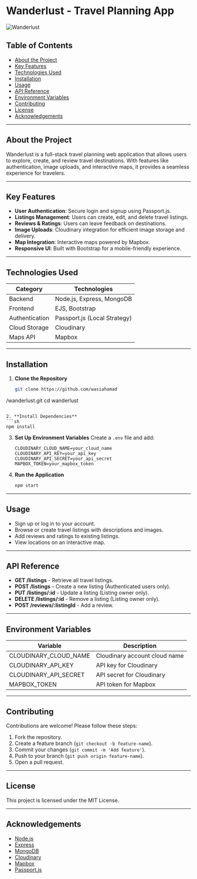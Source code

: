 # Wanderlust - Travel Planning App

![Wanderlust](https://img.shields.io/badge/Wanderlust-Travel%20App-blue.svg)


## Table of Contents
- [About the Project](#about-the-project)
- [Key Features](#key-features)
- [Technologies Used](#technologies-used)
- [Installation](#installation)
- [Usage](#usage)
- [API Reference](#api-reference)
- [Environment Variables](#environment-variables)
- [Contributing](#contributing)
- [License](#license)
- [Acknowledgements](#acknowledgements)

---

## About the Project
Wanderlust is a full-stack travel planning web application that allows users to explore, create, and review travel destinations. With features like authentication, image uploads, and interactive maps, it provides a seamless experience for travelers.

---

## Key Features
- **User Authentication**: Secure login and signup using Passport.js.
- **Listings Management**: Users can create, edit, and delete travel listings.
- **Reviews & Ratings**: Users can leave feedback on destinations.
- **Image Uploads**: Cloudinary integration for efficient image storage and delivery.
- **Map Integration**: Interactive maps powered by Mapbox.
- **Responsive UI**: Built with Bootstrap for a mobile-friendly experience.

---

## Technologies Used

| Category | Technologies |
|----------|-------------|
| Backend  | Node.js, Express, MongoDB |
| Frontend | EJS, Bootstrap |
| Authentication | Passport.js (Local Strategy) |
| Cloud Storage | Cloudinary |
| Maps API | Mapbox |

---

## Installation

1. **Clone the Repository**
   ```sh
   git clone https://github.com/wasiahamad
/wanderlust.git
   cd wanderlust
   ```

2. **Install Dependencies**
   ```sh
   npm install
   ```

3. **Set Up Environment Variables**
   Create a `.env` file and add:
   ```env
   CLOUDINARY_CLOUD_NAME=your_cloud_name
   CLOUDINARY_API_KEY=your_api_key
   CLOUDINARY_API_SECRET=your_api_secret
   MAPBOX_TOKEN=your_mapbox_token
   ```

4. **Run the Application**
   ```sh
   npm start
   ```

---

## Usage
- Sign up or log in to your account.
- Browse or create travel listings with descriptions and images.
- Add reviews and ratings to existing listings.
- View locations on an interactive map.

---

## API Reference
- **GET /listings** - Retrieve all travel listings.
- **POST /listings** - Create a new listing (Authenticated users only).
- **PUT /listings/:id** - Update a listing (Listing owner only).
- **DELETE /listings/:id** - Remove a listing (Listing owner only).
- **POST /reviews/:listingId** - Add a review.

---

## Environment Variables
| Variable | Description |
|----------|-------------|
| CLOUDINARY_CLOUD_NAME | Cloudinary account cloud name |
| CLOUDINARY_API_KEY | API key for Cloudinary |
| CLOUDINARY_API_SECRET | API secret for Cloudinary |
| MAPBOX_TOKEN | API token for Mapbox |

---

## Contributing
Contributions are welcome! Please follow these steps:
1. Fork the repository.
2. Create a feature branch (`git checkout -b feature-name`).
3. Commit your changes (`git commit -m 'Add feature'`).
4. Push to your branch (`git push origin feature-name`).
5. Open a pull request.

---

## License
This project is licensed under the MIT License.

---

## Acknowledgements
- [Node.js](https://nodejs.org/)
- [Express](https://expressjs.com/)
- [MongoDB](https://www.mongodb.com/)
- [Cloudinary](https://cloudinary.com/)
- [Mapbox](https://www.mapbox.com/)
- [Passport.js](http://www.passportjs.org/)
